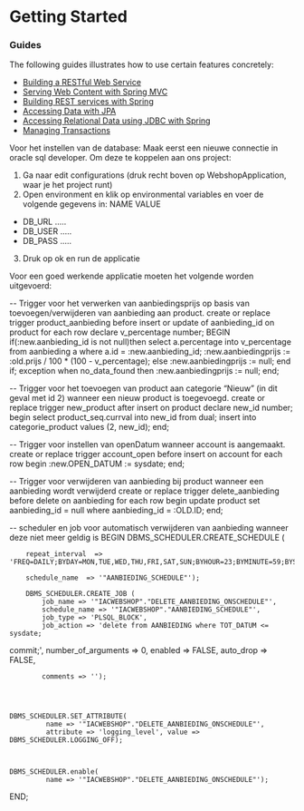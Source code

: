 # Getting Started

### Guides
The following guides illustrates how to use certain features concretely:

* [Building a RESTful Web Service](https://spring.io/guides/gs/rest-service/)
* [Serving Web Content with Spring MVC](https://spring.io/guides/gs/serving-web-content/)
* [Building REST services with Spring](https://spring.io/guides/tutorials/bookmarks/)
* [Accessing Data with JPA](https://spring.io/guides/gs/accessing-data-jpa/)
* [Accessing Relational Data using JDBC with Spring](https://spring.io/guides/gs/relational-data-access/)
* [Managing Transactions](https://spring.io/guides/gs/managing-transactions/)

Voor het instellen van de database:
Maak eerst een nieuwe connectie in oracle sql developer.
Om deze te koppelen aan ons project:
1. Ga naar edit configurations (druk recht boven op WebshopApplication, waar je het project runt)
2. Open environment en klik op environmental variables en voer de volgende gegevens in:
   NAME      VALUE
 - DB_URL    .....
 - DB_USER   .....
 - DB_PASS   .....
3. Druk op ok en run de applicatie

Voor een goed werkende applicatie moeten het volgende worden uitgevoerd:


-- Trigger voor het verwerken van aanbiedingsprijs op basis van toevoegen/verwijderen van aanbieding aan product. 
create or replace trigger product_aanbieding
before insert or update of aanbieding_id
on product
for each row
declare
v_percentage number;
BEGIN
if(:new.aanbieding_id is not null)then
    select a.percentage into v_percentage from aanbieding a where a.id = :new.aanbieding_id;
    :new.aanbiedingprijs := :old.prijs / 100 * (100 - v_percentage);
    else 
    :new.aanbiedingprijs := null;
end if;
exception when no_data_found then :new.aanbiedingprijs := null;
end;


-- Trigger voor het toevoegen van product aan categorie “Nieuw” (in dit geval met id 2) wanneer een nieuw product is toegevoegd. 
create or replace trigger new_product
after insert on product
declare
new_id number;
begin
select product_seq.currval into new_id from dual;
insert into categorie_product values (2, new_id);
end;

-- Trigger voor instellen van openDatum wanneer account is aangemaakt.
create or replace trigger account_open
before insert on account
for each row
begin
:new.OPEN_DATUM := sysdate;
end;


-- Trigger voor verwijderen van aanbieding bij product wanneer een aanbieding wordt verwijderd
create or replace trigger delete_aanbieding
before delete on aanbieding
for each row
begin
   update product set aanbieding_id = null where aanbieding_id = :OLD.ID;
end;

-- scheduler en job voor automatisch verwijderen van aanbieding wanneer deze niet meer geldig is
BEGIN
    DBMS_SCHEDULER.CREATE_SCHEDULE (

        repeat_interval  => 'FREQ=DAILY;BYDAY=MON,TUE,WED,THU,FRI,SAT,SUN;BYHOUR=23;BYMINUTE=59;BYSECOND=59',
     
        schedule_name  => '"AANBIEDING_SCHEDULE"');
        
        DBMS_SCHEDULER.CREATE_JOB (
            job_name => '"IACWEBSHOP"."DELETE_AANBIEDING_ONSCHEDULE"',
            schedule_name => '"IACWEBSHOP"."AANBIEDING_SCHEDULE"',
            job_type => 'PLSQL_BLOCK',
            job_action => 'delete from AANBIEDING where TOT_DATUM <= sysdate;
commit;',
            number_of_arguments => 0,
            enabled => FALSE,
            auto_drop => FALSE,
               
            comments => '');

         
     
 
    DBMS_SCHEDULER.SET_ATTRIBUTE( 
             name => '"IACWEBSHOP"."DELETE_AANBIEDING_ONSCHEDULE"', 
             attribute => 'logging_level', value => DBMS_SCHEDULER.LOGGING_OFF);
      
  
    
    DBMS_SCHEDULER.enable(
             name => '"IACWEBSHOP"."DELETE_AANBIEDING_ONSCHEDULE"');

END;